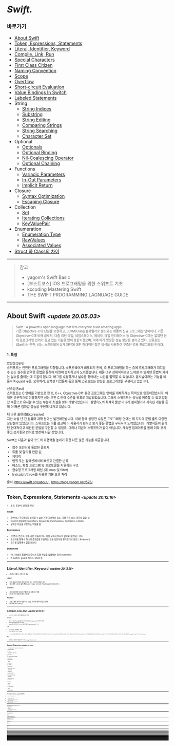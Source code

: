 # *Swift.*

### 바로가기

- [About Swift](#aboutswift)
- [Token, Expressions, Statements](#token)
- [Literal, Identifier, Keyword](#literal)
- [Compile, Link, Run](#compile)
- [Special Characters](#special)
- [First Class Citizen](#citizen)
- [Naming Convention](#naming)
- [Scope](#Scope)
- [Overflow](#overflowoperator)
- [Short-circuit Evaluation](#shortcircuit)
- [Value Bindings In Switch](#valuebindings)
- [Labeled Statements](#labeledstatements)
- String
	* [String Indices](#StringIndices)
	* [Substring](#Substring)
	* [String Editing](#StringEditing)
	* [Comparing Strings](#ComparingStrings)
	* [String Searching](#StringSearching)
	* [Character Set](#CharacterSet)
- Optional
	* [Optionals](#optional)
	* [Optional Binding](#optionalbinding)
	* [Nil-Coalescing Operator](#nil-coalescingoperator)
	* [Optional Chaining](#OptionalChaining)
- Functions
	* [Variadic Parameters](#VariadicParameters)
	* [In-Out Parameters](#In-OutParameters)
	* [Implicit Return](#ImplicitReturn)
- Closure
	* [Syntax Optimization](#SyntaxOptimization)
	* [Escaping Closure](#EscapingClosure)
- Collection
	* [Set](#Set)
	* [Iterating Collections](#IteratingCollections)
	* [KeyValuePair](#KeyValuePair)
- Enumeration
	* [Enumeration Type](#EnumerationType)
	* [RawValues](#RawValues)
	* [Associated Values](#AssociatedValues)	
- [Struct 와 Class의 차이](#structvsclass)

---
> 참고
>* yagom's Swift Basic
>* [부스트코스] iOS 프로그래밍을 위한 스위프트 기초
>* kxcoding Mastering Swift
>* THE SWIFT PROGRAMMING LAGNUAGE GUIDE
----

## <a name="aboutswift"></a>About Swift *<small><update 20.05.03><small>*

> Swift : A powerful open language that lets everyone build amazing apps.<br>
기존 Objective-C의 단점을 보완하고, LLVM/Clang 컴파일러로 빌드되는 애플의 신규 프로그래밍 언어이다. 기존 Objective-C에 비해 클로저, 다중 리턴 타입, 네임스페이스, 제네릭, 타입 인터페이스 등 Objective-C에는 없었던 현대 프로그래밍 언어가 갖고 있는 기능을 많이 포함시켰으며, 이에 따라 일정한 성능 향상을 보이고 있다.
스위프트(Swift)는 안전, 성능, 소프트웨어 설계 패턴에 대한 현대적인 접근 방식을 사용하여 구축된 범용 프로그래밍 언어다.

### 1. 특징<br>

안전성(Safe)<br>
스위프트는 안전한 프로그래밍을 지향합니다. 소프트웨어가 배포되기 전에, 즉 프로그래밍을 하는 중에 프로그래머가 저지를 수 있는 실수를 엄격한 문법을 통하여 미연에 방지하고자 노력했습니다. 때론 너무 강제적이라고 느껴질 수 있지만 문법적 제재는 실수를 줄이는 데 도움이 됩니다. 버그를 수정하거나 실수를 찾아내는 시간을 절약할 수 있습니다. 옵셔널이라는 기능을 비롯하여 guard 구문, 오류처리, 강력한 타입통제 등을 통해 스위프트는 안전한 프로그래밍을 구현하고 있습니다.

신속성(Fast)<br>
스위프트는 C 언어를 기반으로 한 C, C++, Objective-C와 같은 프로그래밍 언어를 대체하려는 목적으로 만들어졌습니다.
아직은 부분적으로 미흡하지만 성능 또한 C 언어 수준을 목표로 개발되었습니다.
그래서 스위프트는 성능을 예측할 수 있고 일정한 수준으로 유지할 수 있는 부분에 초점을 맞춰 개발되었습니다.
실행속도의 최적화 뿐만 아니라 컴파일러의 지속된 개량을 통해 더 빠른 컴파일 성능을 구현해 나가고 있습니다.

더 나은 표현성(Expressive)<br>
지난 수십 년 간 컴퓨터 과학 분야는 발전해왔습니다.
이와 함께 성장한 수많은 프로그래밍 언어는 제 각각의 문법 별로 다양한 장단점이 있었습니다.
스위프트는 이를 참고해 더 사용하기 편하고 보기 좋은 문법을 구사하려 노력했습니다. 개발자들이 원하던 현대적이고 세련된 문법을 구현할 수 있었죠.
그러나 지금의 스위프트가 끝이 아닙니다. 계속된 업데이트를 통해 더욱 보기좋고 쓰기좋은 언어로 발전해 나갈 것입니다.

Swift는 다음과 같이 코드의 표현력을 높이기 위한 다른 많은 기능을 제공합니다.<br>
- 함수 포인터와 통합된 클로저
- 튜플 및 멀티플 반환 값
- 제네릭
- 범위 또는 컬렉션에서의 빠르고 간결한 반복
- 메소드, 확장 프로그램 및 프로토콜을 지원하는 구조
- 함수형 프로그래밍 패턴 (예: map 및 filter)
- try/catch/throw를 사용한 기본 오류 처리

출처: https://swift.org/about/ , https://blog.yagom.net/526/

---
## <a name="token"></a>Token, Expressions, Statements *<small><update 20.12.16><small>*
- 토큰, 표현식, 문장의 개념

#### Token

-   공백이나 구두점으로 분리할 수 없는 가장 기본적인 요소, 가장 작은 요소. 원자와 같은 것
-   token의 종류로는 Identifiers, Keywords, Punctuations, Operators, Literals
-   공백은 토큰을 구분하는 역할을 함

#### Expressions

-   각 변수, 연산자, 함수 같은 것들이 하나 이상 모여서 하나의 값으료 표현되는 코드
-   표현식을 통해서 하나의 결과값을 도출하는 것을 표현식을 평가한다고 표현. ( Evaluate )
- 코드를 실행해서 값을 얻는다.

#### Statement

-   하나 이상의 표현식이 모여서 특정 작업을 실행하는 것이 statement.
-   if, switch, guard, for in, while 등

----
## <a name="literal"></a>**Literal, Identifier, Keyword** *<small><update 20.12.16><small>*
- 리터럴, 식별자, 키워드의 개념

#### Literal

- 코드 내에서 의미가 변하지 않고 있는 그대로 사용되는 값
- 각 자료형 Literal 들이 존재 ( ex) Integer Literals, Floating-point Literal 등 )

#### Identifier

- 코드에 포함된 요소를 구별하는데 사용되는 이름
- ex) 변수의 이름, 함수의 이름 등

#### Keyword

- 프로그래밍 언어가 제공하는 기능을 위해서 예약되어있는 단어
- ex) var, let, func 등

---
## <a name="compile"></a>**Compile, Link, Run** *<small><update 20.12.16><small>*
- 소스코드를 작성하고 프로그램을 생성하는 과정

#### Compile
- 텍스트로 작성한 code를 컴퓨터가 이해 가능한 0,1 binary code로 바꿔주는 과정
- 변환에 필요한 프로그램이 compiler
- xcode에서 컴파일러는 소스코드를 분석할 때 warning, error로 구분.

#### Link
- 소스코드들을 연결해주는 과정
- 링크를 담당하는 도구는 Linker

>소스코드를 컴파일하면 바이너리 코드로 변환되고, 거기에 프레임워크나 라이브러리에 포함된 코드가 Link되고 실행파일이 생성됨. 이러한 과정을 하나로 묶어서 build 라고 함. 이 과정에 필요에 따라 정적 분석, unitTest 같은 부가적인 작업이 포함되는 경우도 있음. 여기 까지가 Compile Time 이고 이후는 Runtime

#### Run
- 실행파일을 생성하는 방법 크게 두가지 debug, release mode
---
## <a name="special"></a>**Special Characters** *<small><update 20.12.18><small>*

- 프로그래밍에서 자주 사용되는 특수문자 영문 명칭

! : Exclamation Mark

// ~ : Tilde

` : Grave Accent / Back Tick

@ : At Symbol

// # : Sharp / Pound / Hashtag

$ : Dollar Sign

% : Percent Sign

^ : Carrot

& : Ampersand

// *   : Asterisk

() : Parentheses

// -   Minus Sign / Hyphen

_ : Underscore

= : Equal Sign

[ ] : Square Bracket

{} : Curly Bracket / Brace

\ : Backslash

| : Vertical Bar / Pipe

// ; : Semicolon

// : : Colon

, : Comma

. : Period

<> : Angle Bracket

/ : Slash

? : Question Mark


---
## <a name="citizen"></a>First Class Citizen *<small><update 20.12.18><small>*
- First Class Citizen 주요 특징

1. can be stored in variables and data structures
- 상수와 변수에 저장할 수 있다.
2. can be passed as a parameter to a function
- 파라미터로 전달할 수 있다.
3. can be returned as the result of a function
- 함수에서 리턴할 수 있다.
---
## <a name="naming"></a>Naming Convention *<small><update 20.12.19><small>*
- Naming Convention of Swift

- Camel Case
	* UpperCamelCase
	* lowerCamelCase
- UpperCamelCase 사용하는 경우
	* Class, Structure, Enumeration, Extension, Protocol
- lowerCamelCase 사용하는 경우
	* variable, constant, function, property, method, parameter
---
## <a name="scope"></a>Scope *<small><update 20.12.19><small>*
- 전역범위, 지역범위, 선언된 위치에 따른 접근 가능성 변화

- Global Scope
- Local or Nested Scope

Scope Rules
1. 동일한 범위에 있는 변수와 상수에 접근할 수 있다.
2. 동일한 범위에서는 이전에 선언되어있는 변수와 상수에 접근할 수 있다.
3. local scope 에서는 상위 스코프에 선언되어있는 변수와 상수에 접근할 수 있다.
4. 상위 스코프에서는 하위 스코프에 선언되어있는 변수와 상수에 접근할 수 없다.
5. 서로 다른 범위에 동일한 이름이 존재한다면 가장 인접한 범위에 있는 이름을 사용한다.

---
## <a name="overflow"></a>Overflow Operator *<small><update 20.12.20><small>*

- Swift 는 Operator 에서 Overflow 를 허용하지 않음.
- 그래서 Overflow를 허용해야 하는 상황에서 Overflow Operator 로 따로 처리를 해줘야함.

```swift
let a: Int8 = Int8.max
let b: Int8 = a &+ 1 // -128

let c: Int8 = Int8.min
let d: Int8 = c &- 1 // 127

let e: Int8 = Int8.max &* 2 // -2
```
---
## <a name="shortcircuit"></a>Short-circuit Evaluation *<small><update 20.12.20><small>*
- Swift 가 조건식을 평가하는 방법

```swift
var a = 1
var b = 1

func updateLeft() -> Bool {
    a += 1
    return true
}

func updateRight() -> Bool {
    b += 1
    return true
}

if updateLeft() || updateRight() {
    // 왼쪽이 이미 true 이기 때문에 오른쪽은 리턴하지 않음
    // 따라서 a = 2 , b = 1 의 결과값이 나옴.
    // 이것이 단락 평가 (Short-circuit Evaluation)
}

if updateLeft() && updateRight() {
    // 왼쪽이 false 일 경우 거기서 평가를 끝내고 오른쪽은 리턴하지 않음.
    // 따라서 a = 2, b = 1 의 결과값이 나옴.
}

a
b

```
---
## <a name="valuebindings"></a>Value Bindings In Switch *<small><update 20.12.22><small>*
- switch 문에서의 Value Binding Pattern
- 특정 x, y 값을 각각 다른 case에 정의하고 그 정의된 상수를 또 다른 case에서 사용
```swift
let a = 1
switch a {
case let value where value < 100:
    print(value)
default:
    break
}

let point = (1, 2)
switch point {
case let (x, y):
    print(x, y)
case (let x, let y):
    print(x, y)
case (let x, var y):
    print(x, y)
case let(x, _):
    print(x)
}

let anotherPoint = (2, 0)
switch anotherPoint {
case (let x, 0):
    print("on the x-axis with an x value of \(x)")
case (0, let y):
    print("on the y-axis with a y value of \(y)")
case let (x, y):
    print("somewhere else at (\(x), \(y))")
}
// Prints "on the x-axis with an x value of 2"
```
---
## <a name="labeledstatements"></a>Labeled Statements *<small><update 20.12.25><small>*
- for 문, switch 문등에 lable 이름을 넣어 특정 구문을 실행하는 구문으로 사용이 가능.

```swift
outer: for i in 1...3 {
    print("OUTER LOOP", i)
    
    for j in 1...3 {
        print(" inner loop", j)
        
        break outer
    }
}
//OUTER LOOP 1
// inner loop 1

```
---
## <a name="StringIndices"></a>String Indices *<small><update 20.12.29><small>*
- 문자열 인덱스로 특정 문자의 위치를 표현하는 방법
```swift
let str = "Swift"

let firstCh = str[str.startIndex]
print(firstCh)

let lastCharIndex = str.index(before: str.endIndex) // 정수의 경우 -1로 구할 수 있지만 문자의 경우 이 메소드를 사용해야 함.
let lastCh = str[lastCharIndex]
print(lastCh)

let secondCharIndex = str.index(after: str.startIndex)
let secondCh = str[secondCharIndex]
print(secondCh)

let thirdCharStartIndex = str.index(str.startIndex, offsetBy: 2) // 이 메소드를 사용하면 정수처럼 접근 가능.
let thirdStartCh = str[thirdCharStartIndex]
print(thirdStartCh)

let thirdCharEndIndex = str.index(str.endIndex, offsetBy: -3)
let thirdEndCh = str[thirdCharEndIndex]
print(thirdEndCh)
```
---
## <a name="Substring"></a>Substring *<small><update 20.12.29><small>*
- 문자열을 처리할 때 메모리를 절약하기 위해 사용.
- Substring은 값을 읽기만 할 때는 원본 문자열의 메모리를 공유하고, 값을 변경하는 시점에만 새로운 메모리를 생성.

```swift
let str = "Hello, Swift"
let l = str.lowercased()

var first = str.prefix(1)
first

first.insert("!", at: first.endIndex)
str
first

let newStr = String(str.prefix(1)) // 새로운 메모리 생성

// MARK: 특정 범위 추출
let s = str[..<str.index(str.startIndex, offsetBy: 2)]

str[str.index(str.startIndex, offsetBy: 2)...]

let lower = str.index(str.startIndex, offsetBy: 2)
let upper = str.index(str.startIndex, offsetBy: 5)
str[lower ... upper]
```
---
## <a name="StringEditing"></a>String Editing *<small><update 20.12.31><small>*
- 추가
```swift
// 추가의 경우 append, appending, insert 등이 사용
var str = "Hello"
str.append(", ") // append 는 원본 값을 수정
str

let s = str.appending("Swift") // appending은 새로운 메모리 생성
str
s

s.appending("!!")

"File size is ".appendingFormat("%.1f", 12.3456)

var str2 = "Hello Swift"

str2.insert(contentsOf: ", ", at: str.index(str.startIndex, offsetBy: 5))

if let sIndex = str2.firstIndex(of: "S") {
    str2.insert(contentsOf: "Awesome ", at: sIndex)
}

str2
str2.appending("!!")
```
- 수정
```swift
// 문자열 수정
var str = "Hello, Objective-C"

if let range = str.range(of: "Objective-C") {
    str.replaceSubrange(range, with: "Swift") // replace 의 경우 원본 값 수정
    
    str
}

if let range = str.range(of: "Hello") {
    let s = str.replacingCharacters(in: range, with: "Hi!") // replacing 의 경우 새로운 메모리 생성
    
    s
    str
}

var s = str.replacingOccurrences(of: "Swift", with: "Awesome Swift!")
s = str.replacingOccurrences(of: "swift", with: "Awesome Swift!") // 대소문자 구분함.
s = str.replacingOccurrences(of: "swift", with: "Awesome Swift!", options: [.caseInsensitive]) // 옵션으로 구분 안하게
```
- 삭제
```swift
// 문자열 삭제
var str = "Hello, Awesome Swift!!!"

let lastCharIndex = str.index(before: str.endIndex)
var removed = str.remove(at: lastCharIndex)

removed
str

removed = str.removeFirst()
removed
str

str.removeFirst(2)
str

str.removeLast()
str

str.removeLast(2)
str

if let removeRange = str.range(of: "Awesome") {
    str.removeSubrange(removeRange)
    str
}

str.removeAll() // 파라미터 없이 삭제하면 메모리 공간까지 삭제
str

str.removeAll(keepingCapacity: true) // 메모리 공간을 삭제하지 않음.

str = "Hello, Awesome Swift!!!"

var substr = str.dropLast() // drop 은 원본과 메모리 공유 ( 그래서 타입이 Substring )
str

substr = str.dropLast(3)

substr = str.drop { (ch) -> Bool in
    return ch != ","
}
substr
```
---
## <a name="ComparingStrings"></a>Comparing Strings *<small><update 20.01.02><small>*
- compare, prefix, suffix, 대소문자
```swift
let largeA = "Apple"
let smallA = "apple"
let b = "Banana"

largeA == smallA
largeA != smallA

largeA < smallA
largeA < b
smallA < b

largeA.compare(smallA) == .orderedSame
largeA.compare(smallA) == .orderedAscending
largeA.compare(smallA) == .orderedDescending

largeA.caseInsensitiveCompare(smallA) == .orderedSame

largeA.compare(smallA, options: [.caseInsensitive]) == .orderedSame

let str = "Hello, Swift Programming!"
let prefix = "Hello"
let suffix = "Programming!"

str.hasPrefix(prefix)
str.lowercased().hasPrefix(prefix.lowercased())
str.hasSuffix(suffix)
```
---
## <a name="StringSearching"></a>String Searching *<small><update 20.01.02><small>*
- contains, range, commonPrefix
```swift
let str = "Hello, Swift"

str.contains("Swift")
str.lowercased().contains("swfit")

str.range(of: "Swift")
str.range(of: "swift", options: [.caseInsensitive])

let str2 = "Hello, Programming"
let str3 = str2.lowercased()

var common = str.commonPrefix(with: str2) // 공통된 접두어

common = str.commonPrefix(with: str3)
str.commonPrefix(with: str3, options: [.caseInsensitive])
str3.commonPrefix(with: str, options: [.caseInsensitive])
```
---
## <a name="CharacterSet"></a>Character Set *<small><update 20.01.02><small>*

```swift
let a = CharacterSet.uppercaseLetters

let b = a.inverted

var str = "loRem Ipsum"
var charSet = CharacterSet.uppercaseLetters

if let range = str.rangeOfCharacter(from: charSet) {
    print(str.distance(from: str.startIndex, to: range.lowerBound))
}

if let range = str.rangeOfCharacter(from: charSet, options: [.backwards]) {
    print(str.distance(from: str.startIndex, to: range.lowerBound))
}

str = " A p p l e "
charSet = .whitespaces // 처음과 끝부분의 공백 제거

let trimmed = str.trimmingCharacters(in: charSet) // 문자열에서 해당 옵션에 해당하는 부분 삭제
print(trimmed)

var editTarget = CharacterSet.uppercaseLetters

editTarget.insert("#")
editTarget.insert(charactersIn: "~!@")

editTarget.remove("A")
editTarget.remove(charactersIn: "BCD")

let customCharSet = CharacterSet(charactersIn: "@.")
let email = "userId@example.com"

let components = email.components(separatedBy: customCharSet)
// print -> ["userId", "example", "com"]
```

---
## <a name="optional"></a>Optionals *<small><update 20.12.25><small>*
- 값을 가지지 않아도 되는 형식

```swift
let str: String = "Swift" // Non-Optional
let optionalStr: String? = nil // Optional \(String)

let a: Int? = nil

let b = a // b 의 type => Optional Int

// Forced Unwrapping

var num: Int? = nil

num = 123

print(num!)

num = nil

//print(num!) // fatal error

if num != nil {
    print(num!)
}

num = 123

let before = num // Optional Int
let after = num! // Int
```
- Forced Unwrapping은 매우 위험한 코드이니 특수한 상황이 아닌이상 최대한 사용하면 안된다. ( 값이 없는 경우 앱이 터져버림.)
---
## <a name="optionalbinding"></a>Optional Binding *<small><update 20.12.25><small>*
- 안전한 Unwrapping

```swift
var num: Int? = nil

if let num = num {
    print(num)
} else {
    print("empty")
}

var str: String? = "str"

guard let str = str else {
    fatalError()
}

let a: Int? = 12
let b: String? = "str"

if let num = a, let str = b, str.count < 5 { // 하나라도 바인딩이 실패하면 구문 동작 안함
    print(num, str)
} else {
    fatalError()
}
```
---
## <a name="nil-coalescingoperator"></a>Nil-Coalescing Operator *<small><update 20.12.25><small>*

- 간단한 이항 연산자로 nil 값 피하기

```swift
var msg = ""
var input: String? = "Swift"

if let inputName = input {
    msg = "Hello, " + inputName
} else {
    msg = "Hello, Stranger"
}

print(msg)

var str = "Hello, " + (input != nil ? input! : "Stranger")
print(str)

//input = nil
str = "Hello, " + (input ?? "Stranger")
print(str)

```
---
## <a name="OptionalChaining"></a>Optional Chaining *<small><update 20.12.25><small>*
- 옵셔널을 연달아서 호출하기
- 옵셔널 체이닝의 결과는 항상 옵셔널이다
- 옵셔널 표현식이 하나라도 포함되면 옵셔널로 리턴된다.
- 옵셔널 체이닝에 포함된 표현식 중에서 하나라도 nil을 리턴한다면 나중의 표현식을 평가하지 않고 바로 nil을 리턴한다

```swift
import UIKit

struct Contacts {
    var email: [String : String]?
    var address: String?
    
    func printAddress() {
        return print(address ?? "no address")
    }
}

struct Person {
    var name: String
    var contacts: Contacts?
    
    init(name: String, email: String) {
        self.name = name
        contacts = Contacts(email: ["Home" : email], address: "Seoul")
    }
    
    func getContacts() -> Contacts? {
        return contacts
    }
}

var p = Person(name: "James", email: "swfit@example.com")
let a = p.contacts?.address

var optionalP: Person? = Person(name: "James", email: "swfit@example.com")
let b = optionalP?.contacts?.address
b

optionalP = nil
let c = optionalP?.contacts?.address
c

p.getContacts()?.address

let f: (() -> Contacts?)? = p.getContacts

f?()?.address // 함수나 메소드가 리턴하는 옵셔널 값에 접근할때는 괄호 앞뒤에 ?

let d = p.getContacts()?.printAddress() // optional void

if let _ = p.getContacts()?.printAddress() {
    
}

let e = p.contacts?.email?["Home"]

p.contacts?.email?["Home"]?.count

p.contacts?.address = "Daegu"
p.contacts?.address

optionalP?.contacts?.address = "Daegu"
optionalP?.contacts?.address

---
// optional pattern

let a: Int? = 0

let b: Optional<Int> = 0

if a == nil {
    
}

if a == .none {
    
}

if a == 0 {
    
}

if a == .some(0) {
    
}

if let x = a {
    print(x)
}

if case .some(let x) = a {
    print(x)
}

if case let x? = a {
    print(x)
}

let list: [Int?] = [0, nil, nil, 3, nil, 5]

for item in list {
    guard let x = item else {
        continue
    }
    print(x)
}

for case let x? in list {
    print(x)
}

```
---
## <a name="VariadicParameters"></a>Variadic Parameters *<small><update 20.12.26><small>*
- 하나의 파라미터로 두개이상의 인자를 전달할 수 있다.
- 인자는 배열의 형태로 전달 된다.
- 가변 파라미터는 개별 함수마다 하나씩만 선언할 수 있음.
- 가변 파라미터는 기본값을 가질 수 없음.

```swift
func printSum(of nums: Int...) {
    var sum = 0
    for num in nums {
        sum += num
    }
    print(sum)
}

printSum(of: 1, 2, 3)
printSum(of: 1, 2, 3, 4, 5)
```
---
## <a name="In-OutParameters"></a>In-Out Parameters *<small><update 20.12.26><small>*
- copyIn, copyOut 방식으로 동작
- 함수 내부에서 값을 변경할 수 있음.
- 상수, 리터럴, 기본 값, 가변 파라미터 불가

```swift
var num1 = 12
var num2 = 34

func swapNumber(_ a: inout Int, with b: inout Int) {
    let tmp = a
    a = b
    b = tmp
}

num1
num2

swapNumber(&num1, with: &num2)

num1 // 34
num2 // 12
```
---
## <a name="ImplicitReturn"></a>Implicit Return *<small><update 20.12.27><small>*
- 함수안의 하나의 포현식만 있는 경우 return을 생략 해줘도 된다.
- closure, method, subscript 등에서도 동일하게 사용

```swift
func add(a: Int, b: Int) -> Int {
	// return a + b Explicit Return
    a + b	// Implicit Return
    // print(a + b) 표현식이 두개 이상인 경우 에러
}

add(a: 1, b: 2)
```
---
## <a name="SyntaxOptimization"></a>Syntax Optimization *<small><update 20.12.28><small>*
- Swift는 최대한 단순하게 작성하는 것을 선호.
- 문법 최적화 규칙
1. 파라미터와 리턴형을 생략할 수 있다.
2. 파라미터 이름은 인자 이름 축약 (Shorthand Arguments Names)로 대체 ( 이 경우 파라미터 이름과 in keyward는 생략 )
3. 단일 리턴문인 경우 Implicit Return ( return keyward 생략 )
4. 인라인 클로저에서 후위 클로저로 변경
5. 괄호 사이에 파라미터가 더이상 없다면 괄호를 생략

```swift
let products = [
   "MacBook Air", "MacBook Pro",
   "iMac", "iMac Pro", "Mac Pro", "Mac mini",
   "iPad Pro", "iPad", "iPad mini",
   "iPhone Xs", "iPhone Xr", "iPhone 8", "iPhone 7",
   "AirPods",
   "Apple Watch Series 4", "Apple Watch Nike+"
]

var proModels = products.filter { (name: String) -> Bool in
    return name.contains("pro")
}

products.filter {
    $0.contains("pro")
}

proModels.sort { (lhs: String, rhs: String) -> Bool in
    return lhs.caseInsensitiveCompare(rhs) == .orderedDescending
}

proModels.sort {
    $0.caseInsensitiveCompare($1) == .orderedDescending
}
```
---
## <a name="EscapingClosure"></a>Escaping Closure *<small><update 20.12.28><small>*
- 시작 시점과 종료 시점이 특정되지 않음.
- 함수가 종료 된 뒤에 closure를 실행하려면 escaping 해줘야 함.

```swift
// Non Escaping
func performNonEscaping(closure: () -> ()) {
    print("start")
    closure()
    print("end")
}

performNonEscaping {
    print("closure")
}

// Escaping
func performEscaping(closure: @escaping () -> ()) {
    print("start")
    
    var a = 12
    
    DispatchQueue.main.asyncAfter(deadline: .now() + 3) {
        closure()
        a = 13
        print(a)
    }
    
    print("end")
}

performEscaping {
    print("closure")
}
```
---
## <a name="Set"></a>Set *<small><update 21.01.12><small>*
- 검색속도가 중요한 경우에 배열대신 사용
- 배열과 달리 인덱스를 사용하지않고, 정렬되어있지 않음.
- 중복된 요소를 허용하지않음.
- Hashing 알고리즘을 사용하기 때문에 속도가 빠름

```swift
let set: Set<Int> = [1, 2, 2, 3, 3, 3]
set.count

set.contains(1)

var words = Set<String>()

var insertResult = words.insert("Swift")
insertResult.inserted // true
insertResult.memberAfterInsert

insertResult = words.insert("Swift")
insertResult.inserted // false
insertResult.memberAfterInsert

var updateResult = words.update(with: "Swift")
updateResult

updateResult = words.update(with: "Apple")
updateResult // nil -> nil로 리턴되면 insert, 값으로 리턴되면 update

var value = "Swift"
value.hashValue

updateResult = words.update(with: value)
updateResult

value = "Hello"

updateResult = words.update(with: value)
updateResult

struct SampleData: Hashable {
    var hashValue: Int = 123
    var data: String
    
    init(_ data: String) {
        self.data = data
    }
    
    static func == (lhs: SampleData, rhs: SampleData) -> Bool {
        return lhs.hashValue == rhs.hashValue
    }
}

var sampleSet = Set<SampleData>()
// 새로운 요소로 추가
var data = SampleData("Swift")
data.hashValue

var r = sampleSet.insert(data)
r.inserted
r.memberAfterInsert
sampleSet

data.data = "Hello"
data.hashValue

r = sampleSet.insert(data)
r.inserted
r.memberAfterInsert
sampleSet // data -> "Swift"

sampleSet.update(with: data)
sampleSet // data -> "Hello" 로 update

var a: Set = [1, 2, 3, 4, 5, 6, 7, 8, 9]
var b: Set = [1, 3, 5, 7, 9]
var c: Set = [2, 4, 6, 8, 10]
let d: Set = [1, 7, 5, 9, 3]

// 부분집합, 진부분집합
a.isSubset(of: a) // 부분집합
a.isStrictSubset(of: a) // 진부분집합

b.isSubset(of: a)
b.isStrictSubset(of: a)

// 상위집합
a.isSuperset(of: a)
a.isStrictSuperset(of: a)

a.isSuperset(of: b)
a.isStrictSuperset(of: b)

a.isSuperset(of: c)
a.isStrictSuperset(of: c)

// 교집합
a.isDisjoint(with: b) // false 일 경우에 교집합.
a.isDisjoint(with: c)
b.isDisjoint(with: c)

// 집합연산
a = [1, 2, 3, 4, 5, 6, 7, 8, 9]
b = [1, 3, 5, 7, 9]
c = [2, 4, 6, 8, 10]

// 합집합
var result = b.union(c)

result = b.union(a)

b.formUnion(c) // 원본 변경

a = [1, 2, 3, 4, 5, 6, 7, 8, 9]
b = [1, 3, 5, 7, 9]
c = [2, 4, 6, 8, 10]

// 교집합
result = a.intersection(b)
result = c.intersection(b)

a.formIntersection(b)

b.formIntersection(c)

a = [1, 2, 3, 4, 5, 6, 7, 8, 9]
b = [1, 3, 5, 7, 9]
c = [2, 4, 6, 8, 10]

// 여집합
result = a.symmetricDifference(b)
result = c.symmetricDifference(b)

a.formSymmetricDifference(b)

a = [1, 2, 3, 4, 5, 6, 7, 8, 9]
b = [1, 3, 5, 7, 9]
c = [2, 4, 6, 8, 10]

// 차집합
result = a.subtracting(b)
a.subtract(b) // 원본 변경

```

---
## <a name="IteratingCollections"></a>Iterating Collections *<small><update 21.01.13><small>*
- collection 열거
- for-in 과 forEach 의 차이점?
- for-in은 Swift가 제공하는 built-in 함수
- forEach는 collection에서 제공하는 기능이며 closure 방식으로 사용
- 그렇기 때문에, forEach는 break, continue 문 사용 불가
- forEach 에서 클로저 내 return을 사용하는 경우, 밖의 스코프에는 영향을 주지 않고 오직 현재 호출 클로저만 빠져나간다

```swift
// for-in
var arr = [1, 2, 3]
for num in arr {
    print(num)
}

var set: Set = [1, 2, 3]
for num in set.sorted() {
    print(num)
}

var dict = ["A" : 1, "B" : 2, "C" : 3]
for (key, value) in dict.sorted(by: < ) {
    print(key, value)
}

// forEach
arr.forEach { (num) in
    print(num)
}

set.forEach { (num) in
    print(num)
}

dict.forEach { (elem) in
    print(elem.key, elem.value)
}

func withForIn() {
    print(#function)
    for num in arr {
        print(num)
    }
    break
    return
}

func withForEach() {
    print(#function)
    arr.forEach { (num) in
        print(num)
    }
    
    return
}

withForIn()
withForEach()
```
---
## <a name="KeyValuePair"></a>KeyValuePair *<small><update 21.01.14><small>*
- Swift가 제공하는 경량 collection
- 딕셔너리에서 키값은 반드시 해셔블 프로토콜을 채용한 타입만 사용해야함, 동일한 키를 한번만 저장할 수 있음, 정렬 x
- 키형식의 제한이 없음. 동일한 키를 두번이상 저장하는것도 가능, 저장한 순서를 유지, 접근할 때 키로 접근하는 딕셔너리와 달리 인덱스로 접근.
- 순서가 중요한 경우에 딕셔너리대신 사용 ( 그냥 딕셔너리 쓰고 소트하면 되지 않낭? )

```swift
let words: KeyValuePairs = ["A" : "Apple", "B" : "Banana", "C": "City"]

words[0]
words[0].key
words[0].value

for elem in words {
    print(elem)
}

words.forEach { (elem) in
    print(elem)
}
```
----
## <a name="EnumerationType"></a>Enumeration Type *<small><update 21.01.21><small>*
- 열거형은 독립적인 자료형
- 열거형은 코드의 가독성과 안전성을 높여줌

```swift
enum Alignment {
    case left
    case right
    case center
}

Alignment.left

var textAlignment = Alignment.center

textAlignment = .right

switch textAlignment {
case .left:
    print("left")
case .right:
    print("left")
case .center:
    print("left")
}
```
---
## <a name="RawValues"></a>RawValues *<small><update 21.01.21><small>*
- enum에 원시값을 지정해줄 수 있음

```swift
enum Alignment: Int {
    case left
    case right = 100
    case center
}

Alignment.left.rawValue
Alignment.right.rawValue
Alignment.center.rawValue

// Alignment.left.rawValue = 10 // 원시값은 immutable

Alignment(rawValue: 0) // left
Alignment(rawValue: 200) // nil

enum Weekday: String {
    case sunday
    case monday = "MON"
    case tuesday
    case wednesday
}

Weekday.sunday.rawValue
Weekday.monday.rawValue


enum ControlChar: Character { // 원시값을 Character로 지정한 경우에는 반드시 원시값을 지정해줘야함.
    case tab = "\t"
    case newLine = "\n"
}

```
---
## <a name="AssociatedValues"></a>Associated Values *<small><update 21.01.21><small>*
- 연관 값을 사용하는 Enum case

```swift
enum VideoInterface {
    case dvi(width: Int, height: Int)
    case hdmi(Int, Int, Double, Bool)
    case displayPort(CGSize)
}

var input = VideoInterface.dvi(width: 2048, height: 1536)


switch input {
case .dvi(width: 2048, height: 1536):
    print("dvi 2048 x 1536")
case .dvi(width: 2048, _):
    print("dvi 2048 x Any")
case .dvi:
    print("dvi")
case .hdmi(let width, let height, let version, let audioEnabled):
    print("hdmi \(width) x \(height) version: \(version) audioEnabled: \(audioEnabled)")
case let .displayPort(size):
    print("dp \(size)")
}

input = .hdmi(1, 1, 1, true)
```
---
## <a name="structvsclass"></a>Struct 와 Class의 차이 *<small><update 20.05.20><small>*

1. Class는 상속을 지원하지만, Struct는 그렇지 못함.
2. Class는 참조 타입이지만, Struct는 값 타입.
3. Class는 heap 메모리에 저장, Struct는 stack 메모리에 저장.

>예시
```swift
struct PersonStruct {
    var firstName: String
    var lastName: String
    
    init(firstName: String, lastName: String) {
        self.firstName = firstName
        self.lastName = lastName
    }
    
    var fullName: String { // computed property
        return "\(firstName) \(lastName)"
    }
    
    mutating func uppercaseName() { // property 를 변경하려면 mutating
        firstName = firstName.uppercased()
        lastName = lastName.uppercased()
    }
}

class PersonClass {
    var firstName: String
    var lastName: String
    
    init(firstName: String, lastName: String) { // class 객체를 생성할때 사용하는 생성함수 init
        self.firstName = firstName // parm과 똑같을경우 self.
        self.lastName = lastName
    }
    
    var fullName: String {
        return "\(firstName) \(lastName)"
    }
    
    func uppercaseName() {  // class에선 mutating 사용하지 않음
        firstName = firstName.uppercased()
        lastName = lastName.uppercased()
    }
}

var personStruct1 = PersonStruct(firstName: "Mino", lastName: "Jo")
var personStruct2 = personStruct1

var personClass1 = PersonClass(firstName: "Mino", lastName: "Jo")
var personClass2 = personClass1

personStruct2.firstName = "Minjin"
personStruct1.firstName // = Mino // Struct는 값 타입이기 때문에
personStruct2.firstName // = Minjin // 기존의 데이터 값을 복사해서 새로운 데이터를 만듦.


personClass2.firstName = "Minjin"
personClass1.firstName // = Minjin // Class는 참조 타입이기 때문에
personClass2.firstName // = Minjin // 첫 데이터를 참조해서 그 데이터에 덮어 씌움.


personClass2 = PersonClass(firstName: "Babo", lastName: "Jo")
personClass1.firstName // = Minjin
personClass2.firstName // = Babo


personClass1 = personClass2
personClass1.firstName // = Babo
personClass2.firstName // = Babo
```

### struct 를 사용해야할 경우
1. 두 object를 "같다, 다르다" 로 비교해야 하는 경우
2. copy 된 각 객체들이 독립적인 상태를 가져야 하는 경우
3. 코드에서 오브젝트의 데이터를 여러 스레드 걸쳐 사용할 경우 ( 안전하게 사용 가능 )

### class 를 사용해야할 경우
1. 두 object의 인스턴스 자체가 같음을 확인해야 할때
2. 하나의 객체가 필요하고, 여러 대상에 의해 접근되고 변경이 필요한 경우

>일단 struct로 쓰자. 그리고 나서 class를 사용해야할 경우 class로 포팅하자.
swift는 struct를 좋아한다.

